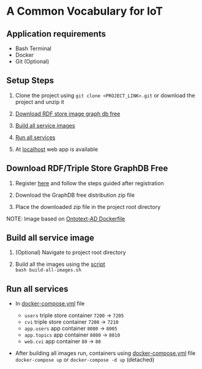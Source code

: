 # A Common Vocabulary for IoT

## Application requirements

- Bash Terminal
- Docker
- Git (Optional)

## Setup Steps

1. Clone the project using `git clone <PROJECT_LINK>.git` or download the project and unzip it

1. [Download RDF store image graph db free](#download-rdftriple-store-graphdb-free) 

1. [Build all service images](#build-all-service-image)
  
1. [Run all services](#run-all-services)
                         
1. At [localhost](http://localhost) web app is available

## Download RDF/Triple Store GraphDB Free

1. Register [here](https://www.ontotext.com/products/graphdb/) and follow the steps guided after registration

1. Download the GraphDB free distribution zip file  

1. Place the downloaded zip file in the project root directory

NOTE: Image based on [Ontotext-AD Dockerfile][Ontotext-AD Dockerfile]

## Build all service image

1. (Optional) Navigate to project root directory

1. Build all the images using the [script](./build-all-images.sh)  
    `bash build-all-images.sh` 
     
## Run all services

- In [docker-compose.yml](./docker-compose.yml) file 
    - `users` triple store container `7200` -> `7205`
    - `cvi` triple store container `7200` -> `7210`
    - `app.users` app container `8080` -> `8005`
    - `app.topics` app container `8080` -> `8010`
    - `web.cvi` app container `80` -> `80`
            
- After building all images run, containers using [docker-compose.yml](./docker-compose.yml) file  
`docker-compose up` or `docker-compose -d up` (detached)


[Ontotext-AD Dockerfile]: https://github.com/Ontotext-AD/graphdb-docker/blob/master/free-edition/Dockerfile "Ontotext-AD Dockerfile"